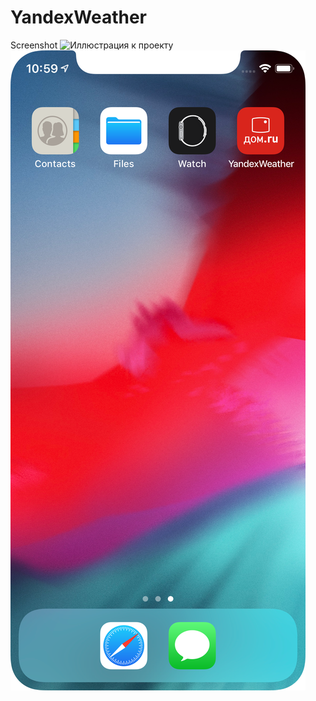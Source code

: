 # YandexWeather
Screenshot
![Иллюстрация к проекту](https://github.com/sergykapitan/YandexWeather/raw/master/ScreenShots/One.png)
![Иллюстрация к проекту](https://github.com/sergykapitan/YandexWeather/blob/master/ScreenShots/%20One.png)
